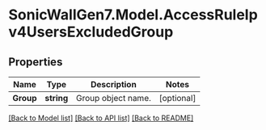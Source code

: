 # SonicWallGen7.Model.AccessRuleIpv4UsersExcludedGroup

## Properties

Name | Type | Description | Notes
------------ | ------------- | ------------- | -------------
**Group** | **string** | Group object name. | [optional] 

[[Back to Model list]](../README.md#documentation-for-models) [[Back to API list]](../README.md#documentation-for-api-endpoints) [[Back to README]](../README.md)

